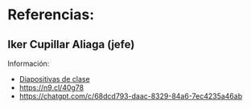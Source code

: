 # Referencias:
## Iker Cupillar Aliaga (jefe)
Información:
- [Diapositivas de clase ](https://educacionadistancia.juntadeandalucia.es/centros/sevilla/mod/resource/view.php?id=295828)
- https://n9.cl/40g78
- https://chatgpt.com/c/68dcd793-daac-8329-84a6-7ec4235a46ab
